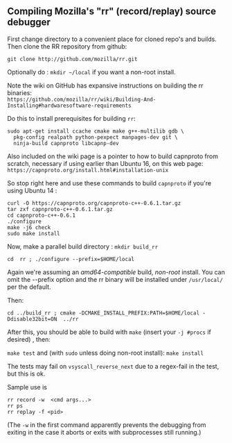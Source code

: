 ## Compiling Mozilla's "rr" (record/replay) source debugger

First change directory to a convenient place for cloned repo's and builds. Then clone the RR repository from github:

```
git clone http://github.com/mozilla/rr.git
```

Optionally do : `mkdir ~/local` if you want a non-root install.

Note the wiki on GitHub has expansive instructions on building the rr binaries:  
```https://github.com/mozilla/rr/wiki/Building-And-Installing#hardwaresoftware-requirements```

Do this to install prerequisites for building `rr`:
```
sudo apt-get install ccache cmake make g++-multilib gdb \
  pkg-config realpath python-pexpect manpages-dev git \
  ninja-build capnproto libcapnp-dev
  ```
  
Also included on the wiki page  is a pointer to how to build capnproto from scratch, 
necessary if using earlier than Ubuntu 16, on this web page:
```https://capnproto.org/install.html#installation-unix```

So stop right here and use these commands to build `capnproto` if you're using Ubuntu 14 :
```
curl -O https://capnproto.org/capnproto-c++-0.6.1.tar.gz
tar zxf capnproto-c++-0.6.1.tar.gz
cd capnproto-c++-0.6.1
./configure
make -j6 check
sudo make install 
```

Now, make a parallel build directory : `mkdir build_rr`  
```
cd  rr ; ./configure --prefix=$HOME/local
```
Again we're assuming an *amd64-compatible* build, *non-root* install. You can omit the --prefix option  and the rr binary will be
installed under `/usr/local/` per the default.

Then:

` cd ../build_rr ; cmake -DCMAKE_INSTALL_PREFIX:PATH=$HOME/local -Ddisable32bit=ON  ../rr `

After this, you should be able to build with `make` (insert your `-j #procs` if desired) , then:

`make test` and (with `sudo` unless doing non-root install):
`make install`

The tests may fail on `vsyscall_reverse_next` due to a regex-fail in the test, but this is ok.

Sample use is

```
rr record -w  <cmd args...>
rr ps
rr replay -f <pid>
```

(The `-w` in the first command apparently prevents the debugging from exiting in the case it aborts or exits with subprocesses still running.)

